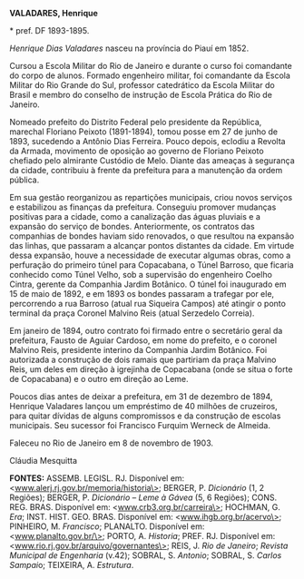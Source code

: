 **VALADARES, Henrique**

\* pref. DF 1893-1895.

*Henrique Dias Valadares* nasceu na província do Piauí em 1852.

Cursou a Escola Militar do Rio de Janeiro e durante o curso foi
comandante do corpo de alunos. Formado engenheiro militar, foi
comandante da Escola Militar do Rio Grande do Sul, professor catedrático
da Escola Militar do Brasil e membro do conselho de instrução de Escola
Prática do Rio de Janeiro.

Nomeado prefeito do Distrito Federal pelo presidente da República,
marechal Floriano Peixoto (1891-1894), tomou posse em 27 de junho de
1893, sucedendo a Antônio Dias Ferreira. Pouco depois, eclodiu a Revolta
da Armada, movimento de oposição ao governo de Floriano Peixoto chefiado
pelo almirante Custódio de Melo. Diante das ameaças à segurança da
cidade, contribuiu à frente da prefeitura para a manutenção da ordem
pública.

Em sua gestão reorganizou as repartições municipais, criou novos
serviços e estabilizou as finanças da prefeitura. Conseguiu promover
mudanças positivas para a cidade, como a canalização das águas pluviais
e a expansão do serviço de bondes. Anteriormente, os contratos das
companhias de bondes haviam sido renovados, o que resultou na expansão
das linhas, que passaram a alcançar pontos distantes da cidade. Em
virtude dessa expansão, houve a necessidade de executar algumas obras,
como a perfuração do primeiro túnel para Copacabana, o Túnel Barroso,
que ficaria conhecido como Túnel Velho, sob a supervisão do engenheiro
Coelho Cintra, gerente da Companhia Jardim Botânico. O túnel foi
inaugurado em 15 de maio de 1892, e em 1893 os bondes passaram a
trafegar por ele, percorrendo a rua Barroso (atual rua Siqueira Campos)
até atingir o ponto terminal da praça Coronel Malvino Reis (atual
Serzedelo Correia).

Em janeiro de 1894, outro contrato foi firmado entre o secretário geral
da prefeitura, Fausto de Aguiar Cardoso, em nome do prefeito, e o
coronel Malvino Reis, presidente interino da Companhia Jardim Botânico.
Foi autorizada a construção de dois ramais que partiriam da praça
Malvino Reis, um deles em direção à igrejinha de Copacabana (onde se
situa o forte de Copacabana) e o outro em direção ao Leme.

Poucos dias antes de deixar a prefeitura, em 31 de dezembro de 1894,
Henrique Valadares lançou um empréstimo de 40 milhões de cruzeiros, para
quitar dívidas de alguns compromissos e da construção de escolas
municipais. Seu sucessor foi Francisco Furquim Werneck de Almeida.

Faleceu no Rio de Janeiro em 8 de novembro de 1903.

Cláudia Mesquitta

**FONTES:** ASSEMB. LEGISL. RJ. Disponível em:
\<www.alerj.rj.gov.br/memoria/historia\>; BERGER, P. *Dicionário* (1, 2
Regiões); BERGER, P. *Dicionário – Leme à Gávea* (5, 6 Regiões); CONS.
REG. BRAS. Disponível em: \<www.crb3.org.br/carreira\>; HOCHMAN, G.
*Era*; INST. HIST. GEO. BRAS. Disponível em: \<www.ihgb.org.br/acervo\>;
PINHEIRO, M. *Francisco*; PLANALTO. Disponível em:
\<www.planalto.gov.br/\>; PORTO, A. *Historia*; PREF. RJ. Disponível em:
\<www.rio.rj.gov.br/arquivo/governantes\>; REIS, J. *Rio de Janeiro*;
*Revista Municipal de Engenharia* (v.42); SOBRAL, S. *Antonio*; SOBRAL,
S. *Carlos Sampai*o; TEIXEIRA, A. *Estrutura*.
